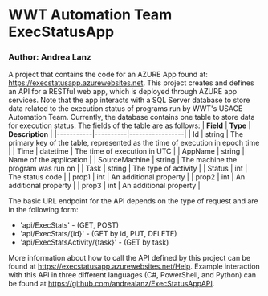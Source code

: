 # WWT Automation Team ExecStatusApp

### Author: Andrea Lanz

A project that contains the code for an AZURE App found at: <https://execstatusapp.azurewebsites.net>. This project creates and defines an API for a RESTful web app, which is deployed through AZURE app services. Note that the app interacts with a SQL Server database to store data related to the execution status of programs run by WWT's USACE Automation Team. Currently, the database contains one table to store data for execution status. The fields of the table are as follows:
  | **Field** | **Type** | **Description** |
  |-----------|----------|-----------------|
  | Id | string | The primary key of the table, represented as the time of execution in epoch time |
  | Time | datetime | The time of execution in UTC |
  | AppName | string | Name of the application |
  | SourceMachine | string | The machine the program was run on |
  | Task | string | The type of activity |
  | Status | int | The status code |
  | prop1 | int | An additional property |
  | prop2 | int | An additional property |
  | prop3 | int | An additional property |
  
The basic URL endpoint for the API depends on the type of request and are in the following form:
* 'api/ExecStats' - (GET, POST)
* 'api/ExecStats/{id}' - (GET by id, PUT, DELETE)
* 'api/ExecStatsActivity/{task}' - (GET by task)

More information about how to call the API defined by this project can be found at <https://execstatusapp.azurewebsites.net/Help>. Example interaction with this API in three different languages (C#, PowerShell, and Python) can be found at <https://github.com/andrealanz/ExecStatusAppAPI>.
